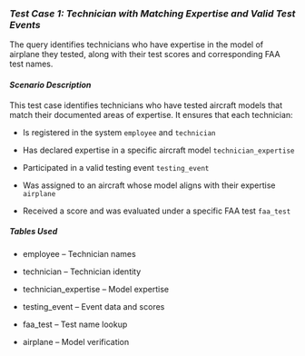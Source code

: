 ### *Test Case 1: Technician with Matching Expertise and Valid Test Events*

The query identifies technicians who have expertise in the model of airplane they tested, along with their test scores and corresponding FAA test names.

#### *Scenario Description*
This test case identifies technicians who have tested aircraft models that match their documented areas of expertise. It ensures that each technician:

- Is registered in the system `employee` and `technician`

- Has declared expertise in a specific aircraft model `technician_expertise`

- Participated in a valid testing event `testing_event`

- Was assigned to an aircraft whose model aligns with their expertise `airplane`

- Received a score and was evaluated under a specific FAA test `faa_test`

##### *Tables Used*
- employee – Technician names

- technician – Technician identity

- technician_expertise – Model expertise

- testing_event – Event data and scores

- faa_test – Test name lookup

- airplane – Model verification
